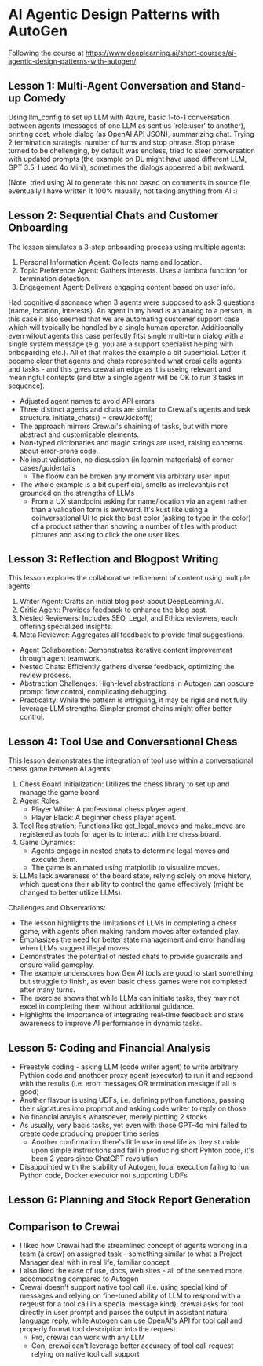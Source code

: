 # AI Agentic Design Patterns with AutoGen

Following the course at https://www.deeplearning.ai/short-courses/ai-agentic-design-patterns-with-autogen/

## Lesson 1: Multi-Agent Conversation and Stand-up Comedy

Using llm_config to set up LLM with Azure, basic 1-to-1 conversation between agents (messages of one LLM as sent us 'role:user' to another), printing cost, whole dialog (as OpenAI API JSON), summarizing chat. Trying 2 termination strategis: number of turns and stop phrase. Stop phrase turned to be chellenging, by default was endless, tried to steer conversation with updated prompts (the example on DL might have used different LLM, GPT 3.5, I used 4o Mini), sometimes the dialogs appeared a bit awkward.

(Note, tried using AI to generate this not based on comments in source file, eventually I have written it 100% maually, not taking anything from AI :)

## Lesson 2: Sequential Chats and Customer Onboarding

The lesson simulates a 3-step onboarding process using multiple agents:
1. Personal Information Agent: Collects name and location.
2. Topic Preference Agent: Gathers interests. Uses a lambda function for termination detection.
3. Engagement Agent: Delivers engaging content based on user info.

Had cognitive dissonance when 3 agents were supposed to ask 3 questions (name, location, interests). An agent in my head is an analog to a person, in this case it also seemed that we are automating customer support case which will typically be handled by a single human operator. Additioonally even witout agents this case perfectly fitst single multi-turn dialog with a single system message (e.g. you are a support specialist helping with onboparding etc.). All of that makes the example a bit superficial. Latter it became clear that agents and chats represented what creai calls agents and tasks - and this gives crewai an edge as it is useing relevant and meaningful contepts (and btw a single agentr will be OK to run 3 tasks in sequence).

- Adjusted agent names to avoid API errors
- Three distinct agents and chats are similar to Crew.ai's agents and task structure. initiate_chats() = crew.kickoff()
- The approach mirrors Crew.ai's chaining of tasks, but with more abstract and customizable elements.
- Non-typed dictionaries and magic strings are used, raising concerns about error-prone code.
- No input validation, no dicsussion (in learnin matgerials) of corner cases/guidertails
    - The floow can be broken any moment via arbitrary user input
- The whole example is a bit superficial, smells as irrelevant/is not grounded on the strengths of LLMs
    - From a UX standpoint asking for name/location via an agent rather than a validation form is awkward. It's kust like using a coinversational UI to pick the best color (asking to type in the color) of a product rather than showing a number of tiles with product pictures and asking to click the one user likes

## Lesson 3: Reflection and Blogpost Writing

This lesson explores the collaborative refinement of content using multiple agents:
1. Writer Agent: Crafts an initial blog post about DeepLearning.AI.
2. Critic Agent: Provides feedback to enhance the blog post.
3. Nested Reviewers: Includes SEO, Legal, and Ethics reviewers, each offering specialized insights.
4. Meta Reviewer: Aggregates all feedback to provide final suggestions.

- Agent Collaboration: Demonstrates iterative content improvement through agent teamwork.
- Nested Chats: Efficiently gathers diverse feedback, optimizing the review process.
- Abstraction Challenges: High-level abstractions in Autogen can obscure prompt flow control, complicating debugging.
- Practicality: While the pattern is intriguing, it may be rigid and not fully leverage LLM strengths. Simpler prompt chains might offer better control.

## Lesson 4: Tool Use and Conversational Chess

This lesson demonstrates the integration of tool use within a conversational chess game between AI agents:

1. Chess Board Initialization: Utilizes the chess library to set up and manage the game board.
2. Agent Roles:
   - Player White: A professional chess player agent.
   - Player Black: A beginner chess player agent.
3. Tool Registration: Functions like get_legal_moves and make_move are registered as tools for agents to interact with the chess board.
4. Game Dynamics:
   - Agents engage in nested chats to determine legal moves and execute them.
   - The game is animated using matplotlib to visualize moves.
5. LLMs lack awareness of the board state, relying solely on move history, which questions their ability to control the game effectively (might be changed to better utilize LLMs).

Challenges and Observations:
- The lesson highlights the limitations of LLMs in completing a chess game, with agents often making random moves after extended play.
- Emphasizes the need for better state management and error handling when LLMs suggest illegal moves.
- Demonstrates the potential of nested chats to provide guardrails and ensure valid gameplay.
- The example underscores how Gen AI tools are good to start something but struggle to finish, as even basic chess games were not completed after many turns.
- The exercise shows that while LLMs can initiate tasks, they may not excel in completing them without additional guidance.
- Highlights the importance of integrating real-time feedback and state awareness to improve AI performance in dynamic tasks.

## Lesson 5: Coding and Financial Analysis

- Freestyle coding - asking LLM (code writer agent) to write arbitrary Pythion code and anothoer proxy agent (executor) to run it and repsond with the results (i.e. erorr messages OR termination mesage if all is good)
- Another flavour is using UDFs, i.e. defining python functions, passing their signatures into propmpt and asking code writer to reply on those
- No financial anaylsis whatsoever, merely plotting 2 stocks
- As usually, very bacis tasks, yet even with those GPT-4o mini failed to create code producing propper time series
  - Another confirmation there's little use in real life as they stumble upon simple instructions and fail in producing short Pyhton code, it's been 2 years since ChatGPT revolution
- Disappointed with the stability of Autogen, local execution failng to run Python code, Docker executor not supporting UDFs

## Lesson 6: Planning and Stock Report Generation

## Comparison to Crewai

- I liked how Crewai had the streamlined concept of agents working in a team (a crew) on assigned task - something similar to what a Project Manager deal with in real life, familiar concept
- I also liked the ease of use, docs, web sites - all of the seemed more accomodating compared to Autogen
- Crewai doesn't support native tool call (i.e. using special kind of messages and relying on fine-tuned ability of LLM to respond with a reqeust for a tool call in a special message kind), crewai asks for tool directly in user prompt and parses the output in assistant natural language reply, while Autogen can use OpenAI's API for tool call and properly format tool description into the request.
    - Pro, crewai can work with any LLM
    - Con, crewai can't leverage better accuracy of tool call request relying on native tool call support
